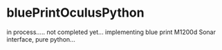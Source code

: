 # bluePrintOculusPython
in process..... not completed yet...
implementing blue print M1200d Sonar interface, pure python...
